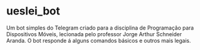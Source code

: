 # ueslei_bot
Um bot simples do Telegram criado para a disciplina de Programação para Dispositivos Móveis, lecionada pelo professor Jorge Arthur Schneider Aranda. O bot  responde á alguns comandos básicos e outros mais legais.
